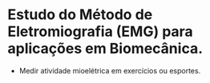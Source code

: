 # Estudo do Método de Eletromiografia (EMG) para aplicações em Biomecânica.

* Medir atividade mioelétrica em exercícios ou esportes.

